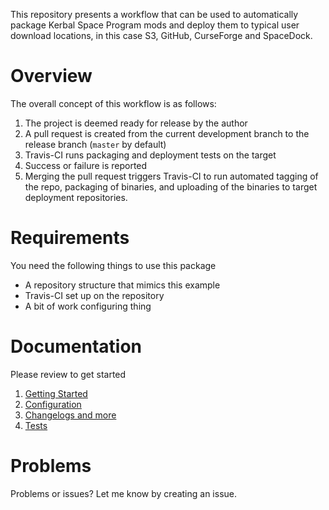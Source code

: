 This repository presents a workflow that can be used to automatically package Kerbal Space Program mods and deploy them to typical user download locations, in this case S3, GitHub, CurseForge and SpaceDock. 

# Overview

The overall concept of this workflow is as follows:

1. The project is deemed ready for release by the author
2. A pull request is created from the current development branch to the release branch (`master` by default)
3. Travis-CI runs packaging and deployment tests on the target
4. Success or failure is reported
4. Merging the pull request triggers Travis-CI to run automated tagging of the repo, packaging of binaries, and uploading of the binaries to target deployment repositories.

# Requirements

You need the following things to use this package

* A repository structure that mimics this example
* Travis-CI set up on the repository
* A bit of work configuring thing

# Documentation

Please review to get started

1. [Getting Started](https://github.com/post-kerbin-mining-corporation/build-deploy/blob/master/docs/start.md)
2. [Configuration](https://github.com/post-kerbin-mining-corporation/build-deploy/blob/master/docs/configuration.md)
3. [Changelogs and more](https://github.com/post-kerbin-mining-corporation/build-deploy/blob/master/docs/misc.md)
4. [Tests](https://github.com/post-kerbin-mining-corporation/build-deploy/blob/master/docs/tests.md)

# Problems

Problems or issues? Let me know by creating an issue. 